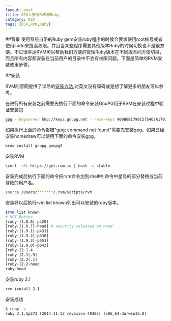 ```yaml
---
layout: post
title: OSX上安装RVM和Ruby
category: OSX
tags: [OSX,RVM,Ruby]
---
```



##背景
使用系统自带的Ruby gem安装ruby程序的时候会要求使用root帐号或者使用sudo来提高权限。并且当某些程序需要其他版本Ruby的时候切换也不是很方便。不过很幸运RVM可以帮助我们方便的管理Ruby版本在不同版本间方便切换，而且所有内容都安装在当前用户的目录中不会有权限问题。下面是简单的RVM安装使用步骤。

##安装

RVM的官网提供了详尽的[安装方法](http://rvm.io/rvm/install#explained),对英文没有障碍或是想了解更多的朋友可以参考。

在进行所有安装之前需要先执行下面的命令安装GnuPG用于RVM在安装过程中验证安装包

```bash
gpg --keyserver hkp://keys.gnupg.net --recv-keys 409B6B1796C275462A1703113804BB82D39DC0E3
```

如果执行上面的命令报错"gpg: command not found"需要先安装gpg。如果已经安装homedrew可以使用下面的命令安装gpg。

```bash
brew install gnupg gnupg2
```

安装RVM

```bash
\curl -sSL https://get.rvm.io | bash -s stable
```

安装完成后执行下面的命令把rvm命令加到shell中,命令中星号的部分替换成当前登陆的用户名。

```bash
source /Users/*******/.rvm/scripts/rvm
```

安装好以后执行rvm list known列出可以安装的ruby版本。

```bash
$rvm list known
# MRI Rubies
[ruby-]1.8.6[-p420]
[ruby-]1.8.7[-head] # security released on head
[ruby-]1.9.1[-p431]
[ruby-]1.9.2[-p330]
[ruby-]1.9.3[-p551]
[ruby-]2.0.0[-p643]
[ruby-]2.1.4
[ruby-]2.1[.5]
[ruby-]2.2[.1]
[ruby-]2.2-head
ruby-head
```

安装ruby 2.1

```bash
rvm isntall 2.1
```

安装成功

```bash
$ ruby -v
ruby 2.1.5p273 (2014-11-13 revision 48405) [x86_64-darwin15.0]
```